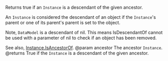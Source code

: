 Returns true if an `Instance` is a descendant of the given ancestor.

An `Instance` is considered the descendant of an object if the `Instance`'s parent or one of its parent's parent is set to the object.

Note, `DataModel` is a descendant of nil. This means IsDescendantOf cannot be used with a parameter of nil to check if an object has been removed.

See also, [Instance.IsAncestorOf](https://developer.roblox.com/api-reference/function/Instance/IsAncestorOf).
@param ancestor The ancestor `Instance`.
@returns True if the `Instance` is a descendant of the given ancestor.